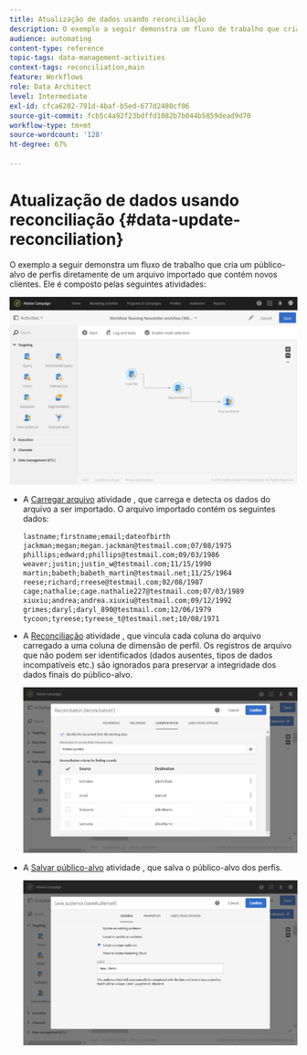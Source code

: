```yaml
---
title: Atualização de dados usando reconciliação
description: O exemplo a seguir demonstra um fluxo de trabalho que cria um público-alvo de perfis diretamente de um arquivo importado que contém novos clientes.
audience: automating
content-type: reference
topic-tags: data-management-activities
context-tags: reconciliation,main
feature: Workflows
role: Data Architect
level: Intermediate
exl-id: cfca6202-791d-4baf-b5ed-677d2480cf06
source-git-commit: fcb5c4a92f23bdffd1082b7b044b5859dead9d70
workflow-type: tm+mt
source-wordcount: '128'
ht-degree: 67%

---
```


# Atualização de dados usando reconciliação {#data-update-reconciliation}

O exemplo a seguir demonstra um fluxo de trabalho que cria um público-alvo de perfis diretamente de um arquivo importado que contém novos clientes. Ele é composto pelas seguintes atividades:

![](assets/identification_example2.png)

* A [Carregar arquivo](../../automating/using/load-file.md) atividade , que carrega e detecta os dados do arquivo a ser importado. O arquivo importado contém os seguintes dados:

   ```
   lastname;firstname;email;dateofbirth
   jackman;megan;megan.jackman@testmail.com;07/08/1975
   phillips;edward;phillips@testmail.com;09/03/1986
   weaver;justin;justin_w@testmail.com;11/15/1990
   martin;babeth;babeth_martin@testmail.net;11/25/1964
   reese;richard;rreese@testmail.com;02/08/1987
   cage;nathalie;cage.nathalie227@testmail.com;07/03/1989
   xiuxiu;andrea;andrea.xiuxiu@testmail.com;09/12/1992
   grimes;daryl;daryl_890@testmail.com;12/06/1979
   tycoon;tyreese;tyreese_t@testmail.net;10/08/1971
   ```

* A [Reconciliação](../../automating/using/reconciliation.md) atividade , que vincula cada coluna do arquivo carregado a uma coluna de dimensão de perfil. Os registros de arquivo que não podem ser identificados (dados ausentes, tipos de dados incompatíveis etc.) são ignorados para preservar a integridade dos dados finais do público-alvo.

   ![](assets/identification_example1.png)

* A [Salvar público-alvo](../../automating/using/save-audience.md) atividade , que salva o público-alvo dos perfis.

   ![](assets/identification_example3.png)
